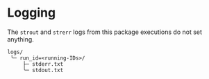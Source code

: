# Logging

The `strout` and `strerr` logs from this package executions do not set anything.

```text
logs/
 ╰─ run_id=<running-IDs>/
     ├─ stderr.txt
     ╰─ stdout.txt
```
